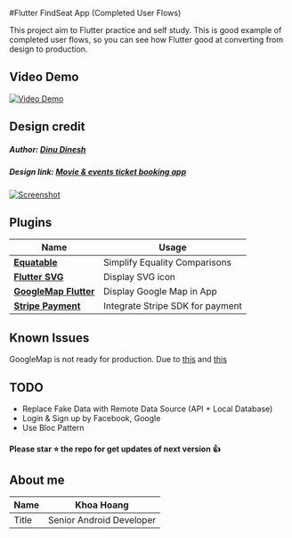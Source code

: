 #Flutter FindSeat App (Completed User Flows)

This project aim to Flutter practice and self study. This is good example of completed user flows, so you can see how Flutter good at converting from design to production.

## Video Demo
[![Video Demo](https://img.youtube.com/vi/z4Ck2tl6uVA/maxresdefault.jpg
)](https://youtu.be/z4Ck2tl6uVA)

## Design credit
##### Author: [Dinu Dinesh](https://www.uplabs.com/getdineshonline)
##### Design link: [Movie & events ticket booking app](https://www.uplabs.com/posts/movie-events-ticket-booking-app)
[![Screenshot](https://assets.materialup.com/uploads/cc51e192-c64a-42c4-a42d-67b2e6266bd3/attachment.png)](https://www.uplabs.com/posts/movie-events-ticket-booking-app)

## Plugins
| Name | Usage |
|------|-------|
|[**Equatable**](https://pub.dev/packages/equatable)| Simplify Equality Comparisons|
|[**Flutter SVG**](https://pub.dev/packages/flutter_svg)| Display SVG icon|
|[**GoogleMap Flutter**](https://pub.dev/packages/google_maps_flutter)| Display Google Map in App|
|[**Stripe Payment**](https://pub.dev/packages/stripe_payment)| Integrate Stripe SDK for payment|

## Known Issues
GoogleMap is not ready for production. Due to [this](https://github.com/flutter/flutter/issues/27190) and [this](https://github.com/flutter/flutter/issues/28493)

## TODO
- Replace Fake Data with Remote Data Source (API + Local Database)
- Login & Sign up by Facebook, Google
- Use Bloc Pattern
#### Please star ⭐ the repo for get updates of next version 👍

## About me
| Name | Khoa Hoang |
| ------------ | ------------ |
| Title  | Senior Android Developer  |
